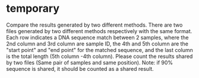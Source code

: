 # temporary
Compare the results generated by two different methods. 
There are two files generated by two different methods respectively with the same format. Each row indicates a DNA sequence match between 2 samples, where the 2nd column and 3rd column are sample ID, the 4th and 5th column are the "start point" and "end point" for the matched sequence, and the last column is the total length (5th column -4th column). Please count the results  shared by two files (Same pair of samples and same position). Note: if 90% sequence is shared, it should be counted as a shared result.
